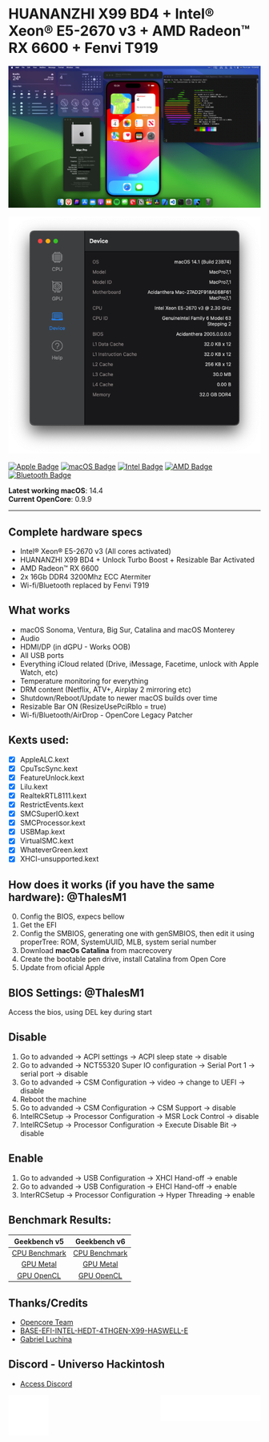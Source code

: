 # HUANANZHI X99 BD4 + Intel® Xeon® E5-2670 v3 + AMD Radeon™ RX 6600 + Fenvi T919

![Image alt text](/Images/1.png)

<div align="center">
<img src="./Images/2.png">
</div>

[![Apple Badge](https://img.shields.io/badge/Apple-000?logo=apple&logoColor=fff&style=flat)](https://www.apple.com/)
[![macOS Badge](https://img.shields.io/badge/macOS-000?logo=macos&logoColor=fff&style=flat)](https://www.apple.com/macos/ventura/)
[![Intel Badge](https://img.shields.io/badge/Intel-0071C5?logo=intel&logoColor=fff&style=flat)](https://www.intel.com.br/content/www/br/pt/products/sku/81709/intel-xeon-processor-e52670-v3-30m-cache-2-30-ghz/specifications.html)
[![AMD Badge](https://img.shields.io/badge/AMD-ED1C24?logo=amd&logoColor=fff&style=flat)](https://www.amd.com/pt/graphics/amd-radeon-rx-6600-series)
[![Bluetooth Badge](https://img.shields.io/badge/Bluetooth-0082FC?logo=bluetooth&logoColor=fff&style=flat)](https://fenvi.com/product_detail_16.html)

**Latest working macOS**: 14.4
<br>
**Current OpenCore**: 0.9.9

---

## Complete hardware specs

- Intel® Xeon® E5-2670 v3 (All cores activated)
- HUANANZHI X99 BD4 + Unlock Turbo Boost + Resizable Bar Activated
- AMD Radeon™ RX 6600
- 2x 16Gb DDR4 3200Mhz ECC Atermiter
- Wi-fi/Bluetooth replaced by Fenvi T919

## What works

- macOS Sonoma, Ventura, Big Sur, Catalina and macOS Monterey
- Audio
- HDMI/DP (in dGPU - Works OOB)
- All USB ports
- Everything iCloud related (Drive, iMessage, Facetime, unlock with Apple Watch, etc)
- Temperature monitoring for everything
- DRM content (Netflix, ATV+, Airplay 2 mirroring etc)
- Shutdown/Reboot/Update to newer macOS builds over time
- Resizable Bar ON (ResizeUsePciRbIo = true)
- Wi-fi/Bluetooth/AirDrop - OpenCore Legacy Patcher

## Kexts used:

- [x] AppleALC.kext
- [x] CpuTscSync.kext
- [x] FeatureUnlock.kext
- [x] Lilu.kext
- [x] RealtekRTL8111.kext
- [x] RestrictEvents.kext
- [x] SMCSuperIO.kext
- [x] SMCProcessor.kext
- [x] USBMap.kext
- [x] VirtualSMC.kext
- [x] WhateverGreen.kext
- [x] XHCI-unsupported.kext

## How does it works (if you have the same hardware): @ThalesM1
  0. Config the BIOS, expecs bellow
  1. Get the EFI
  2. Config the SMBIOS, generating one with genSMBIOS, then edit it using properTree: ROM, SystemUUID, MLB, system serial number
  3. Download **macOs Catalina** from macrecovery
  4. Create the bootable pen drive, install Catalina from Open Core
  5. Update from oficial Apple


## BIOS Settings: @ThalesM1
Access the bios, using DEL key during start
## Disable
  1. Go to advanded -> ACPI settings -> ACPI sleep state -> disable
  2. Go to advanded -> NCT55320 Super IO configuration -> Serial Port 1 -> serial port -> disable
  3. Go to advanded -> CSM Configuration -> video -> change to UEFI -> disable
  4. Reboot the machine
  5. Go to advanded -> CSM Configuration -> CSM Support -> disable
  6. IntelRCSetup -> Processor Configuration -> MSR Lock Control -> disable
  7. IntelRCSetup -> Processor Configuration -> Execute Disable Bit -> disable

 ## Enable
 1. Go to advanded -> USB Configuration -> XHCI Hand-off -> enable
 2. Go to advanded -> USB Configuration -> EHCI Hand-off -> enable
 3. InterRCSetup -> Processor Configuration -> Hyper Threading -> enable


## Benchmark Results:

Geekbench v5            |  Geekbench v6
:-------------------------:|:-------------------------:
[CPU Benchmark](/Benchmark/CPU_Benchmark_v5.png) |  [CPU Benchmark](/Benchmark/CPU_Benchmark_v6.png)
[GPU Metal](/Benchmark/GPU_Benchmark_Metal_v5.png) |  [GPU Metal](/Benchmark/GPU_Benchmark_Metal_v6.png)
[GPU OpenCL](/Benchmark/GPU_Benchmark_OpenCL_v5.png) |  [GPU OpenCL](/Benchmark/GPU_Benchmark_OpenCL_v6.png)

## Thanks/Credits

- [Opencore Team](https://dortania.github.io/getting-started/)
- [BASE-EFI-INTEL-HEDT-4THGEN-X99-HASWELL-E](https://github.com/luchina-gabriel/BASE-EFI-INTEL-HEDT-4THGEN-X99-HASWELL-E)
- [Gabriel Luchina](https://github.com/luchina-gabriel)

## Discord - Universo Hackintosh

- [Access Discord](https://discord.universohackintosh.com.br)

<div><img align="right" src="./Images/vncsmnl.gif" alt="signature" width="200"></div>
<div><img align="left" src="./Images/rate1_w.png" alt="like" width="80"></div>
